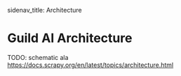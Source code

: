 sidenav_title: Architecture

# Guild AI Architecture

TODO: schematic ala https://docs.scrapy.org/en/latest/topics/architecture.html
